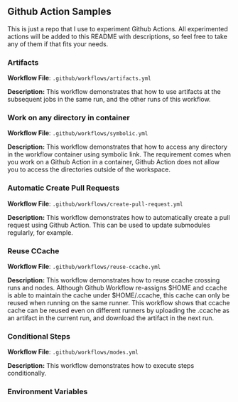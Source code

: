 ## Github Action Samples
This is just a repo that I use to experiment Github Actions.
All experimented actions will be added to this README with descriptions, so feel free to take any of them if that fits your needs.

### Artifacts
**Workflow File**: `.github/workflows/artifacts.yml`

**Description:** This workflow demonstrates that how to use artifacts at the subsequent jobs in the same run, and the other runs of this workflow.

### Work on any directory in container
**Workflow File**: `.github/workflows/symbolic.yml`

**Description:** This workflow demonstrates that how to access any directory in the workflow container using symbolic link. The requirement comes when you work on a Github Action in a container, Github Action does not allow you to access the directories outside of the workspace.

### Automatic Create Pull Requests
**Workflow File**: `.github/workflows/create-pull-request.yml`

**Description:** This workflow demonstrates how to automatically create a pull request using Github Action. This can be used to update submodules regularly, for example.

### Reuse CCache
**Workflow File**: `.github/workflows/reuse-ccache.yml`

**Description:** This workflow demonstrates how to reuse ccache crossing runs and nodes. Although Github Workflow re-assigns $HOME and ccache is able to maintain the cache under $HOME/.ccache, this cache can only be reused when running on the same runner. This workflow shows that ccache cache can be reused even on different runners by uploading the .ccache as an artifact in the current run, and download the artifact in the next run.

### Conditional Steps
**Workflow File**: `.github/workflows/modes.yml`

**Description:** This workflow demonstrates how to execute steps conditionally.

### Environment Variables
